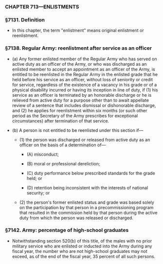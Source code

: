 ### **CHAPTER 713—ENLISTMENTS**

### §7131. Definition
* In this chapter, the term "enlistment" means original enlistment or reenlistment.

### §7138. Regular Army: reenlistment after service as an officer
* (a) Any former enlisted member of the Regular Army who has served on active duty as an officer of the Army, or who was discharged as an enlisted member to accept an appointment as an officer of the Army, is entitled to be reenlisted in the Regular Army in the enlisted grade that he held before his service as an officer, without loss of seniority or credit for service, regardless of the existence of a vacancy in his grade or of a physical disability incurred or having its inception in line of duty, if (1) his service as an officer is terminated by an honorable discharge or he is relieved from active duty for a purpose other than to await appellate review of a sentence that includes dismissal or dishonorable discharge, and (2) he applies for reenlistment within six months (or such other period as the Secretary of the Army prescribes for exceptional circumstances) after termination of that service.

* (b) A person is not entitled to be reenlisted under this section if—

  * (1) the person was discharged or released from active duty as an officer on the basis of a determination of—

    * (A) misconduct;

    * (B) moral or professional dereliction;

    * (C) duty performance below prescribed standards for the grade held; or

    * (D) retention being inconsistent with the interests of national security; or


  * (2) the person's former enlisted status and grade was based solely on the participation by that person in a precommissioning program that resulted in the commission held by that person during the active duty from which the person was released or discharged.

### §7142. Army: percentage of high-school graduates
* Notwithstanding section 520(b) of this title, of the males with no prior military service who are enlisted or inducted into the Army during any fiscal year, the number who are not high-school graduates may not exceed, as of the end of the fiscal year, 35 percent of all such persons.
